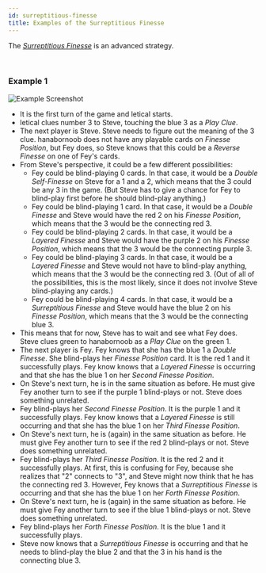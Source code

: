 ```yaml
---
id: surreptitious-finesse
title: Examples of the Surreptitious Finesse
---
```


The _[Surreptitious Finesse](/extras/special-finesses.md#the-surreptitious-finesse)_ is an advanced strategy.

<br />

### Example 1

![Example Screenshot](/img/examples/surreptitious-finesse.png)

- It is the first turn of the game and letical starts.
- letical clues number 3 to Steve, touching the blue 3 as a _Play Clue_.
- The next player is Steve. Steve needs to figure out the meaning of the 3 clue. hanabornoob does not have any playable cards on _Finesse Position_, but Fey does, so Steve knows that this could be a _Reverse Finesse_ on one of Fey's cards.
- From Steve's perspective, it could be a few different possibilities:
  - Fey could be blind-playing 0 cards. In that case, it would be a _Double Self-Finesse_ on Steve for a 1 and a 2, which means that the 3 could be any 3 in the game. (But Steve has to give a chance for Fey to blind-play first before he should blind-play anything.)
  - Fey could be blind-playing 1 card. In that case, it would be a _Double Finesse_ and Steve would have the red 2 on his _Finesse Position_, which means that the 3 would be the connecting red 3.
  - Fey could be blind-playing 2 cards. In that case, it would be a _Layered Finesse_ and Steve would have the purple 2 on his _Finesse Position_, which means that the 3 would be the connecting purple 3.
  - Fey could be blind-playing 3 cards. In that case, it would be a _Layered Finesse_ and Steve would not have to blind-play anything, which means that the 3 would be the connecting red 3. (Out of all of the possibilities, this is the most likely, since it does not involve Steve blind-playing any cards.)
  - Fey could be blind-playing 4 cards. In that case, it would be a _Surreptitious Finesse_ and Steve would have the blue 2 on his _Finesse Position_, which means that the 3 would be the connecting blue 3.
- This means that for now, Steve has to wait and see what Fey does. Steve clues green to hanabornoob as a _Play Clue_ on the green 1.
- The next player is Fey. Fey knows that she has the blue 1 a _Double Finesse_. She blind-plays her _Finesse Position_ card. It is the red 1 and it successfully plays. Fey know knows that a _Layered Finesse_ is occurring and that she has the blue 1 on her _Second Finesse Position_.
- On Steve's next turn, he is in the same situation as before. He must give Fey another turn to see if the purple 1 blind-plays or not. Steve does something unrelated.
- Fey blind-plays her _Second Finesse Position_. It is the purple 1 and it successfully plays. Fey know knows that a _Layered Finesse_ is still occurring and that she has the blue 1 on her _Third Finesse Position_.
- On Steve's next turn, he is (again) in the same situation as before. He must give Fey another turn to see if the red 2 blind-plays or not. Steve does something unrelated.
- Fey blind-plays her _Third Finesse Position_. It is the red 2 and it successfully plays. At first, this is confusing for Fey, because she realizes that "2" connects to "3", and Steve might now think that he has the connecting red 3. However, Fey knows that a _Surreptitious Finesse_ is occurring and that she has the blue 1 on her _Forth Finesse Position_.
- On Steve's next turn, he is (again) in the same situation as before. He must give Fey another turn to see if the blue 1 blind-plays or not. Steve does something unrelated.
- Fey blind-plays her _Forth Finesse Position_. It is the blue 1 and it successfully plays.
- Steve now knows that a _Surreptitious Finesse_ is occurring and that he needs to blind-play the blue 2 and that the 3 in his hand is the connecting blue 3.
